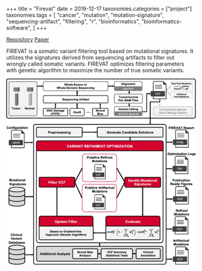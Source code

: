 +++
title = "Firevat"
date = 2019-12-17
taxonomies.categories = ["project"]
taxonomies.tags = [
    "cancer", "mutation", "mutation-signature",
    "sequencing-artifact", "filtering", "r",
    "bioinformatics", "bioinformatics-software",
]
+++

[Repository](https://github.com/cgab-ncc/FIREVAT)
[Paper](https://genomemedicine.biomedcentral.com/articles/10.1186/s13073-019-0695-x)

FIREVAT is a somatic variant filtering tool based on mutational signatures.
It utilizes the signatures derived from sequencing artifacts to filter out
wrongly called somatic variants. FIREVAT optimizes filtering parameters
with genetic algorithm to maximize the number of true somatic variants.

![](firevat_fig1.webp)